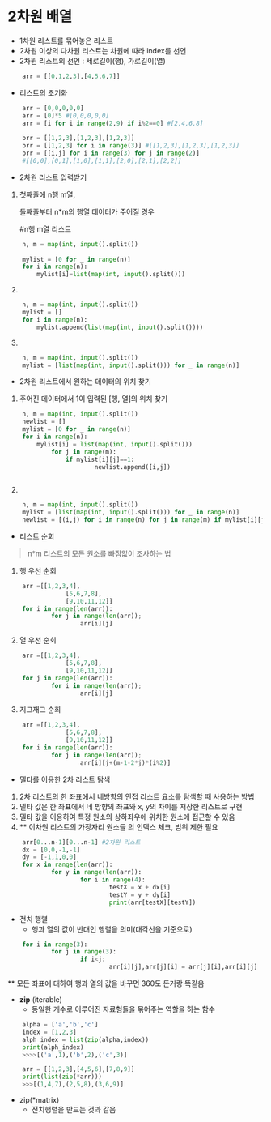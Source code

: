 # 2차원 배열

- 1차원 리스트를 묶어놓은 리스트
- 2차원 이상의 다차원 리스트는 차원에 따라 index를 선언
- 2차원 리스트의 선언 : 세로길이(행), 가로길이(열)
```python
    arr = [[0,1,2,3],[4,5,6,7]]
```
- 리스트의 초기화
```python
    arr = [0,0,0,0,0]
    arr = [0]*5 #[0,0,0,0,0]
    arr = [i for i in range(2,9) if i%2==0] #[2,4,6,8]
    
    brr = [[1,2,3],[1,2,3],[1,2,3]]
    brr = [[1,2,3] for i in range(3)] #[[1,2,3],[1,2,3],[1,2,3]]
    brr = [[i,j] for i in range(3) for j in range(2)]
    #[[0,0],[0,1],[1,0],[1,1],[2,0],[2,1],[2,2]]
```
 

- 2차원 리스트 입력받기
1. 첫째줄에 n행 m열,

    둘째줄부터 n*m의 행열 데이터가 주어질 경우

    #n행 m열 리스트
```python    
    n, m = map(int, input().split())
    
    mylist = [0 for _ in range(n)]
    for i in range(n):
    	mylist[i]=list(map(int, input().split()))
```
2. 
```python
    n, m = map(int, input().split())
    mylist = []
    for i in range(n):
    	mylist.append(list(map(int, input().split())))
```
3.
```python
    n, m = map(int, input().split())
    mylist = [list(map(int, input().split())) for _ in range(n)]
```
- 2차원 리스트에서 원하는 데이터의 위치 찾기
1. 주어진 데이터에서 1이 입력된 [행, 열]의 위치 찾기
```python
    n, m = map(int, input().split())
    newlist = []
    mylist = [0 for _ in range(n)]
    for i in range(n):
    	mylist[i] = list(map(int, input().split()))
    		for j in range(m):
    			if mylist[i][j]==1:
    					newlist.append([i,j])
    
```
2. 
```python
    n, m = map(int, input().split())
    mylist = [list(map(int, input().split())) for _ in range(n)]
    newlist = [(i,j) for i in range(n) for j in range(m) if mylist[i][j]==1]
```
- 리스트 순회

> n*m 리스트의 모든 원소를 빠짐없이 조사하는 법

1. 행 우선 순회
```python
    arr =[[1,2,3,4],
    			[5,6,7,8],
    			[9,10,11,12]]
    for i in range(len(arr)):
    		for j in range(len(arr));
    				arr[i][j]
```
2. 열 우선 순회
```python
    arr =[[1,2,3,4],
    			[5,6,7,8],
    			[9,10,11,12]]
    for j in range(len(arr)):
    		for i in range(len(arr));
    				arr[i][j]
```
3. 지그재그 순회
```python
    arr =[[1,2,3,4],
    			[5,6,7,8],
    			[9,10,11,12]]
    for i in range(len(arr)):
    		for j in range(len(arr));
    				arr[i][j+(m-1-2*j)*(i%2)]
```
- 델타를 이용한 2차 리스트 탐색
1. 2차 리스트의 한 좌표에서 네방향의 인접 리스트 요소를 탐색할 때 사용하는 방법
2. 델타 값은 한 좌표에서 네 방향의 좌표와 x, y의 차이를 저장한 리스트로 구현
3. 델타 값을 이용하여 특정 원소의 상하좌우에 위치한 원소에 접근할 수 있음
4. ** 이차원 리스트의 가장자리 원소들 의 인덱스 체크, 범위 제한 필요
```python
    arr[0...n-1][0...n-1] #2차원 리스트
    dx = [0,0,-1,-1]
    dy = [-1,1,0,0]
    for x in range(len(arr)):
    		for y in range(len(arr)):
    				for i in range(4):
    						testX = x + dx[i]
    						testY = y + dy[i]
    						print(arr[testX][testY])
```
- 전치 행렬
    - 행과 열의 값이 반대인 행렬을 의미(대각선을 기준으로)
```python
    for i in range(3):
    		for j in range(3):
    				if i<j:
    						arr[i][j],arr[j][i] = arr[j][i],arr[i][j]
```
** 모든 좌표에 대하여 행과 열의 값을 바꾸면 360도 돈거랑 똑같음

- **zip** (iterable)
    - 동일한 개수로 이루어진 자료형들을 묶어주는 역할을 하는 함수
```python
    alpha = ['a','b','c']
    index = [1,2,3]
    alph_index = list(zip(alpha,index))
    print(alph_index)
    >>>>[('a',1),('b',2),('c',3)]

    arr = [[1,2,3],[4,5,6],[7,8,9]]
    print(list(zip(*arr)))
    >>>[(1,4,7),(2,5,8),(3,6,9)]
```
- zip(*matrix)
    - 전치행렬을 만드는 것과 같음
